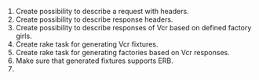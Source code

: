 1. Create possibility to describe a request with headers.
2. Create possibility to describe response headers.
3. Create possibility to describe responses of Vcr based on defined factory girls.
4. Create rake task for generating Vcr fixtures.
5. Create rake task for generating factories based on Vcr responses.
6. Make sure that generated fixtures supports ERB.
7.